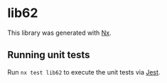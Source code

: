 # lib62

This library was generated with [Nx](https://nx.dev).

## Running unit tests

Run `nx test lib62` to execute the unit tests via [Jest](https://jestjs.io).
